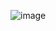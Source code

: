 ![image](https://www.google.com/search?q=image+ancien+mickey&client=firefox-b-d&sxsrf=APq-WBtiPWGerj6VlE4J3QOtoAZVKK-quw:1643966398559&tbm=isch&source=iu&ictx=1&vet=1&fir=C9Co2lg-vpBEpM%252CxD40-Xft18hR4M%252C_%253BumIXTnr7Tn6YqM%252CxD40-Xft18hR4M%252C_%253BNVzKlNOrPFoROM%252CizmexC6WJbof0M%252C_%253Bm9JzEOjy03vSSM%252CYH09manR8W0EWM%252C_%253B9LT96ZDj7fZ1SM%252Ci3bwqR9yj-TqSM%252C_%253BdTMG8sEQiRA6wM%252CfkC4Cd3k9NzucM%252C_%253BZoUsYqEqArvodM%252CgKiVrXZ7i4jp9M%252C_%253BcxnstJLV44Hv-M%252C9rTSiikbsx6_OM%252C_%253B7vTqBPvGR5K5pM%252C9rTSiikbsx6_OM%252C_%253BEZbh_T6wHALT2M%252C2EqqO7Dnqmpp_M%252C_%253BjQb9SioVjvnVoM%252CSB7H8skk3jqZ8M%252C_%253BoM7P2nPhAq0fWM%252CNRW4gVFRYHq9vM%252C_%253Bo7eoxK3gFoyxHM%252C9rTSiikbsx6_OM%252C_%253BVHnBlGCZBVbxIM%252CgFhSl_xxai1FkM%252C_%253B752eAzVjRqcDWM%252CVSnL5G4qn0turM%252C_&usg=AI4_-kTblFQyTwbakFvlm49qWiNyhQ1Amw&sa=X&ved=2ahUKEwiEktWJ3OX1AhWRNuwKHU9OAtAQ9QF6BAgJEAE&biw=1706&bih=889&dpr=1#imgrc=umIXTnr7Tn6YqM)
